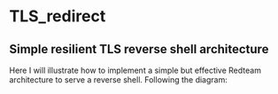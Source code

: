 # TLS_redirect
## Simple resilient TLS reverse shell architecture

Here I will illustrate how to implement a simple but effective Redteam architecture to serve a reverse shell. Following the diagram:

